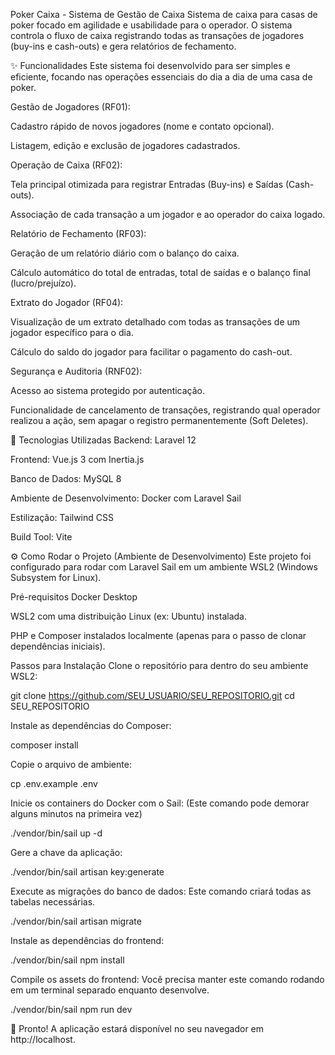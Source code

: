 Poker Caixa - Sistema de Gestão de Caixa
Sistema de caixa para casas de poker focado em agilidade e usabilidade para o operador. O sistema controla o fluxo de caixa registrando todas as transações de jogadores (buy-ins e cash-outs) e gera relatórios de fechamento.

✨ Funcionalidades
Este sistema foi desenvolvido para ser simples e eficiente, focando nas operações essenciais do dia a dia de uma casa de poker.

Gestão de Jogadores (RF01):

Cadastro rápido de novos jogadores (nome e contato opcional).

Listagem, edição e exclusão de jogadores cadastrados.

Operação de Caixa (RF02):

Tela principal otimizada para registrar Entradas (Buy-ins) e Saídas (Cash-outs).

Associação de cada transação a um jogador e ao operador do caixa logado.

Relatório de Fechamento (RF03):

Geração de um relatório diário com o balanço do caixa.

Cálculo automático do total de entradas, total de saídas e o balanço final (lucro/prejuízo).

Extrato do Jogador (RF04):

Visualização de um extrato detalhado com todas as transações de um jogador específico para o dia.

Cálculo do saldo do jogador para facilitar o pagamento do cash-out.

Segurança e Auditoria (RNF02):

Acesso ao sistema protegido por autenticação.

Funcionalidade de cancelamento de transações, registrando qual operador realizou a ação, sem apagar o registro permanentemente (Soft Deletes).

🚀 Tecnologias Utilizadas
Backend: Laravel 12

Frontend: Vue.js 3 com Inertia.js

Banco de Dados: MySQL 8

Ambiente de Desenvolvimento: Docker com Laravel Sail

Estilização: Tailwind CSS

Build Tool: Vite

⚙️ Como Rodar o Projeto (Ambiente de Desenvolvimento)
Este projeto foi configurado para rodar com Laravel Sail em um ambiente WSL2 (Windows Subsystem for Linux).

Pré-requisitos
Docker Desktop

WSL2 com uma distribuição Linux (ex: Ubuntu) instalada.

PHP e Composer instalados localmente (apenas para o passo de clonar dependências iniciais).

Passos para Instalação
Clone o repositório para dentro do seu ambiente WSL2:

git clone https://github.com/SEU_USUARIO/SEU_REPOSITORIO.git
cd SEU_REPOSITORIO

Instale as dependências do Composer:

composer install

Copie o arquivo de ambiente:

cp .env.example .env

Inicie os containers do Docker com o Sail:
(Este comando pode demorar alguns minutos na primeira vez)

./vendor/bin/sail up -d

Gere a chave da aplicação:

./vendor/bin/sail artisan key:generate

Execute as migrações do banco de dados:
Este comando criará todas as tabelas necessárias.

./vendor/bin/sail artisan migrate

Instale as dependências do frontend:

./vendor/bin/sail npm install

Compile os assets do frontend:
Você precisa manter este comando rodando em um terminal separado enquanto desenvolve.

./vendor/bin/sail npm run dev

🎉 Pronto! A aplicação estará disponível no seu navegador em http://localhost.
